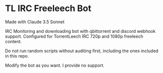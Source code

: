 # TL IRC Freeleech Bot
Made with Claude 3.5 Sonnet

IRC Monitoring and downloading bot with qbittorrent and discord webhook support. 
Configured for TorrentLeech IRC 720p and 1080p freeleech content.

Do not run random scripts without auditing first, including the ones included in this repo.

Modify the bot as you want. I provide no support.
